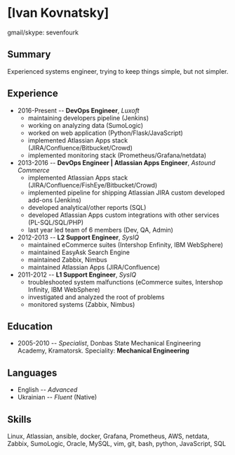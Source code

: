 # [Ivan Kovnatsky]
gmail/skype: sevenfourk

## Summary
Experienced systems engineer, trying to keep things simple, but not simpler.


## Experience
* 2016-Present -- **DevOps Engineer**, _Luxoft_ 
  * maintaining developers pipeline (Jenkins)
  * working on analyzing data (SumoLogic)
  * worked on web application (Python/Flask/JavaScript)
  * implemented Atlassian Apps stack (JIRA/Confluence/Bitbucket/Crowd)
  * implemented monitoring stack (Prometheus/Grafana/netdata)
* 2013-2016 -- **DevOps Engineer | Atlassian Apps Engineer**, _Astound Commerce_
  * implemented Atlassian Apps stack (JIRA/Confluence/FishEye/Bitbucket/Crowd)
  * implemented pipeline for shipping Atlassian JIRA custom developed add-ons (Jenkins)
  * developed analytical/other reports (SQL)
  * developed Atlassian Apps custom integrations with other services (PL-SQL/SQL/PHP)
  * last year led team of 6 members (Dev, QA, Admin)
* 2012-2013 -- **L2 Support Engineer**, _SysIQ_
  * maintained eCommerce suites (Intershop Enfinity, IBM WebSphere)
  * maintained EasyAsk Search Engine
  * maintained Zabbix, Nimbus
  * maintained Atlassian Apps (JIRA/Confluence)
* 2011-2012 -- **L1 Support Engineer**, _SysIQ_
  * troubleshooted system malfunctions (eCommerce suites, Intershop Infinity, IBM WebSphere)
  * investigated and analyzed the root of problems
  * monitored systems (Zabbix, Nimbus)

## Education
* 2005-2010 -- _Specialist_, Donbas State Mechanical Engineering Academy,
Kramatorsk. Speciality: **Mechanical Engineering**

## Languages
* English   -- _Advanced_
* Ukrainian -- _Fluent_ (Native)

## Skills
Linux, Atlassian, ansible, docker, Grafana, Prometheus, AWS, netdata, Zabbix,
SumoLogic, Oracle, MySQL, vim, git, bash, python, JavaScript, SQL
